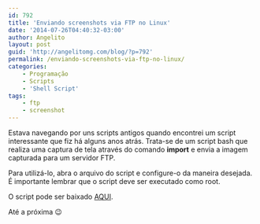 ```yaml
---
id: 792
title: 'Enviando screenshots via FTP no Linux'
date: '2014-07-26T04:40:32-03:00'
author: Angelito
layout: post
guid: 'http://angelitomg.com/blog/?p=792'
permalink: /enviando-screenshots-via-ftp-no-linux/
categories:
    - Programação
    - Scripts
    - 'Shell Script'
tags:
    - ftp
    - screenshot
---
```


Estava navegando por uns scripts antigos quando encontrei um script interessante que fiz há alguns anos atrás. Trata-se de um script bash que realiza uma captura de tela através do comando **import** e envia a imagem capturada para um servidor FTP.

Para utilizá-lo, abra o arquivo do script e configure-o da maneira desejada. É importante lembrar que o script deve ser executado como root.

O script pode ser baixado [AQUI](https://angelitomg.github.io/downloads/screenshot.zip).

Até a próxima 😉